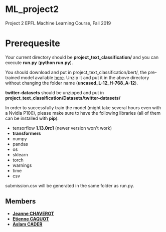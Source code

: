 # ML_project2
Project 2 EPFL Machine Learning Course, Fall 2019

# Prerequesite
Your current directory should be __project_text_classification/__ and you can execute __run.py__ (**python run.py**).

You should download and put in project_text_classification/bert/, the pre-trained model available [here](https://storage.googleapis.com/bert_models/2018_10_18/uncased_L-12_H-768_A-12.zip). Unzip it and put it in the above directory without changing the folder name (__uncased_L-12_H-768_A-12__).

**twitter-datasets** should be unzipped and put in __project_text_classification/Datasets/twitter-datasets/__

In order to successfully train the model (might take several hours even with a Nvidia P100), please make sure to have the following libraries (all of them can be installed with __pip__):

* tensorflow **1.13.0rc1** (newer version won't work)
* **transformers**
* numpy
* pandas
* os
* sklearn
* torch
* warnings
* time
* csv


submission.csv will be generated in the same folder as run.py.

## Members
* [**Jeanne CHAVEROT**](jeanne.chaverot@epfl.ch)
* [**Etienne CAQUOT**](etienne.caquot@epfl.ch)
* [**Aslam CADER**](aslam.cader@epfl.ch)
